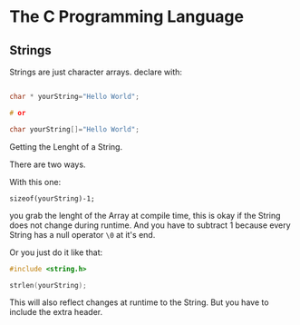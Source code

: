 # The C Programming Language


## Strings 

Strings are just character arrays. 
declare with:

```c

char * yourString="Hello World"; 

# or

char yourString[]="Hello World";

```

Getting the Lenght of a String.

There are two ways. 

With this one:
```
sizeof(yourString)-1;
```
you grab the lenght of the Array at compile time, this is okay if 
the String does not change during runtime. And you have to subtract 1 because every
String has a null operator `\0` at it's end.

Or you just do it like that:
```c
#include <string.h>

strlen(yourString);
```
This will also reflect changes at runtime to the String. 
But you have to include the extra header.


